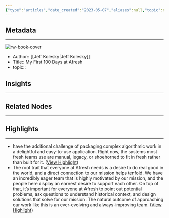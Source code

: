 ```yaml
---
{"type":"articles","date_created":"2023-05-07","aliases":null,"topic":null,"url":"https://medium.com/afresh-engineering/my-first-100-days-at-afresh-f1f4b4ddcfd3","layout":null,"banner":null,"dg-publish":true,"tags":null,"permalink":"/300-biblio/200-articles/my-first-100-days-at-afresh/","dgPassFrontmatter":true,"created":"2023-10-20T12:44:19.000-05:00","updated":"2023-10-20T12:44:19.000-05:00"}
---
```


## Metadata
---
![rw-book-cover](https://miro.medium.com/v2/resize:fit:1200/1*gVeImtXUCUdvUFWQuP9IrA.png)
- Author:: [[Jeff Kolesky\|Jeff Kolesky]]
- Title:: My First 100 Days at Afresh
- topic::  



## Insights
---
## Related Nodes
---

## Highlights 
---
- have the additional challenge of packaging complex algorithmic work in a delightful and easy-to-use application. Right now, the systems most fresh teams use are manual, legacy, or shoehorned to fit in fresh rather than built for it. ([View Highlight](https://read.readwise.io/read/01gzw4n456rp3ctkhzv8q3b4hd))
- The root trait that everyone at Afresh needs is a desire to do real good in the world, and a direct connection to our mission helps tenfold. We have an incredibly eager team that is highly motivated by our mission, and the people here display an earnest desire to support each other.
  On top of that, it’s important for everyone at Afresh to point out potential problems, ask questions to understand historical context, and design solutions that solve for our mission. The natural outcome of approaching our work like this is an ever-evolving and always-improving team. ([View Highlight](https://read.readwise.io/read/01gzw4nqagwhgtajqd7p3t67n7))
